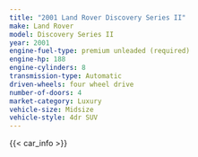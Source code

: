 ```yaml
---
title: "2001 Land Rover Discovery Series II"
make: Land Rover
model: Discovery Series II
year: 2001
engine-fuel-type: premium unleaded (required)
engine-hp: 188
engine-cylinders: 8
transmission-type: Automatic
driven-wheels: four wheel drive
number-of-doors: 4
market-category: Luxury
vehicle-size: Midsize
vehicle-style: 4dr SUV
---
```


{{< car_info >}}
